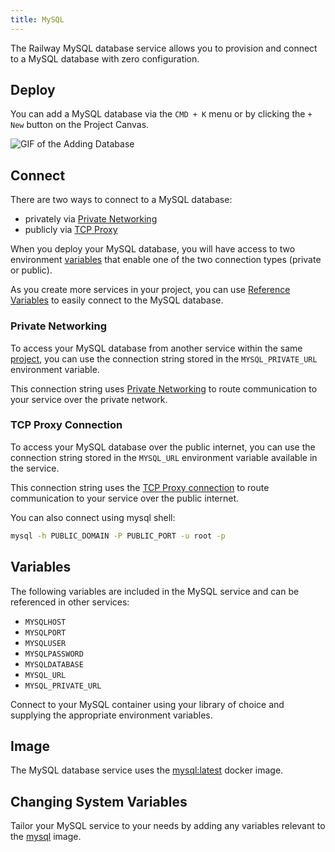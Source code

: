 ```yaml
---
title: MySQL
---
```


The Railway MySQL database service allows you to provision and connect to a
MySQL database with zero configuration.

## Deploy

You can add a MySQL database via the `CMD + K` menu or by clicking the `+ New` button on the Project Canvas.

<Image src="https://res.cloudinary.com/railway/image/upload/v1695934218/docs/databases/addDB_qxyctn.gif"
alt="GIF of the Adding Database"
layout="intrinsic"
width={450} height={396} quality={100} />

## Connect

There are two ways to connect to a MySQL database:
- privately via [Private Networking](/reference/private-networking)
- publicly via [TCP Proxy](/deploy/exposing-your-app#tcp-proxying)

When you deploy your MySQL database, you will have access to two environment [variables](/develop/variables) that enable one of the two connection types (private or public).

As you create more services in your project, you can use [Reference Variables](/guides/variables#referencing-another-services-variable) to easily connect to the MySQL database.

### Private Networking

To access your MySQL database from another service within the same [project](/develop/projects), you can use the connection string stored in the `MYSQL_PRIVATE_URL` environment variable.

This connection string uses [Private Networking](/reference/private-networking) to route communication to your service over the private network.


### TCP Proxy Connection

To access your MySQL database over the public internet, you can use the connection string stored in the `MYSQL_URL` environment variable available in the service.

This connection string uses the [TCP Proxy connection](/deploy/exposing-your-app#tcp-proxying) to route communication to your service over the public internet.

You can also connect using mysql shell:
```bash
mysql -h PUBLIC_DOMAIN -P PUBLIC_PORT -u root -p
```

## Variables

The following variables are included in the MySQL service and can be referenced in other services:
- `MYSQLHOST`
- `MYSQLPORT`
- `MYSQLUSER`
- `MYSQLPASSWORD`
- `MYSQLDATABASE`
- `MYSQL_URL`
- `MYSQL_PRIVATE_URL`

Connect to your MySQL container using your library of choice and supplying the
appropriate environment variables.

## Image

The MySQL database service uses the [mysql:latest](https://hub.docker.com/_/mysql) docker image.

## Changing System Variables

Tailor your MySQL service to your needs by adding any variables relevant to the [mysql](https://hub.docker.com/_/mysql) image.

